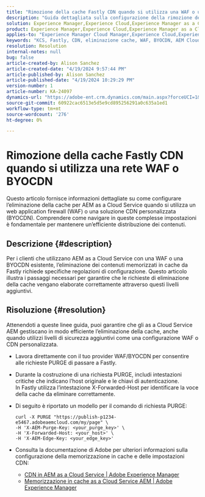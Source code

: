 ```yaml
---
title: "Rimozione della cache Fastly CDN quando si utilizza una WAF o una BYOCDN"
description: "Guida dettagliata sulla configurazione della rimozione della cache per AEM as a Cloud Service quando si utilizza un web application firewall (WAF) o Bring Your Own CDN (BYOCDN)."
solution: Experience Manager,Experience Cloud,Experience Manager as a Cloud Service
product: Experience Manager,Experience Cloud,Experience Manager as a Cloud Service
applies-to: "Experience Manager Cloud Manager,Experience Cloud,Experience Manager as a Cloud Service,Experience Manager 6.5"
keywords: "KCS, Fastly, CDN, eliminazione cache, WAF, BYOCDN, AEM Cloud Service, Imperva, reverse proxy, X-Forwarded-Host, X-AEM-Purge-Key, X-AEM-Edge-Key, comando curl, invalidamento cache."
resolution: Resolution
internal-notes: null
bug: false
article-created-by: Alison Sanchez
article-created-date: "4/19/2024 9:57:44 PM"
article-published-by: Alison Sanchez
article-published-date: "4/19/2024 10:29:29 PM"
version-number: 1
article-number: KA-24097
dynamics-url: "https://adobe-ent.crm.dynamics.com/main.aspx?forceUCI=1&pagetype=entityrecord&etn=knowledgearticle&id=292d31d7-97fe-ee11-a1ff-6045bd006149"
source-git-commit: 60922cac6513e5d5e9cd895256291a0c635a1ed1
workflow-type: tm+mt
source-wordcount: '276'
ht-degree: 0%

---
```


# Rimozione della cache Fastly CDN quando si utilizza una rete WAF o BYOCDN


Questo articolo fornisce informazioni dettagliate su come configurare l’eliminazione della cache per AEM as a Cloud Service quando si utilizza un web application firewall (WAF) o una soluzione CDN personalizzata (BYOCDN). Comprendere come navigare in queste complesse impostazioni è fondamentale per mantenere un’efficiente distribuzione dei contenuti.

## Descrizione {#description}


Per i clienti che utilizzano AEM as a Cloud Service con una WAF o una BYOCDN esistente, l’eliminazione dei contenuti memorizzati in cache da Fastly richiede specifiche regolazioni di configurazione. Questo articolo illustra i passaggi necessari per garantire che le richieste di eliminazione della cache vengano elaborate correttamente attraverso questi livelli aggiuntivi.


## Risoluzione {#resolution}


Attenendoti a queste linee guida, puoi garantire che gli as a Cloud Service AEM gestiscano in modo efficiente l’eliminazione della cache, anche quando utilizzi livelli di sicurezza aggiuntivi come una configurazione WAF o CDN personalizzata.

- Lavora direttamente con il tuo provider WAF/BYOCDN per consentire alle richieste PURGE di passare a Fastly.
- Durante la costruzione di una richiesta PURGE, includi intestazioni critiche che indicano l’host originale e le chiavi di autenticazione. <br>    In Fastly utilizza l’intestazione X-Forwarded-Host per identificare la voce della cache da eliminare correttamente.
- Di seguito è riportato un modello per il comando di richiesta PURGE:




  ```
  curl -X PURGE "https://publish-p1234-e5467.adobeaemcloud.com/my/page" \
  -H 'X-AEM-Purge-Key: <your_purge_key>' \
  -H 'X-Forwarded-Host: <your_host>' \
  -H 'X-AEM-Edge-Key: <your_edge_key>'
  ```




- Consulta la documentazione di Adobe per ulteriori informazioni sulla configurazione della memorizzazione in cache e delle impostazioni CDN:
   - [CDN in AEM as a Cloud Service | Adobe Experience Manager](https://experienceleague.adobe.com/docs/experience-manager-cloud-service/implementing/content-delivery/cdn.html)
   - [Memorizzazione in cache as a Cloud Service AEM | Adobe Experience Manager](https://experienceleague.adobe.com/docs/experience-manager-cloud-service/implementing/content-delivery/caching.html)

